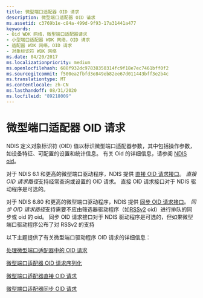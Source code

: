 ```yaml
---
title: 微型端口适配器 OID 请求
description: 微型端口适配器 OID 请求
ms.assetid: c3769b1e-c84a-499d-9f93-17a31441a477
keywords:
- Oid WDK 网络，微型端口适配器请求
- 小型端口适配器 WDK 网络，OID 请求
- 适配器 WDK 网络，OID 请求
- 对象标识符 WDK 网络
ms.date: 04/20/2017
ms.localizationpriority: medium
ms.openlocfilehash: 688f932dc97838350314fc9f18e7ec7461bff0f2
ms.sourcegitcommit: f500ea2fbfd3e849eb82ee67d011443bff3e2b4c
ms.translationtype: MT
ms.contentlocale: zh-CN
ms.lasthandoff: 08/31/2020
ms.locfileid: "89218009"
---
```

# <a name="miniport-adapter-oid-requests"></a>微型端口适配器 OID 请求





NDIS 定义对象标识符 (OID) 值以标识微型端口适配器参数，其中包括操作参数，如设备特征、可配置的设置和统计信息。 有关 Oid 的详细信息，请参阅 [NDIS oid](/windows-hardware/drivers/ddi/_netvista/)。

对于 NDIS 6.1 和更高的微型端口驱动程序，NDIS 提供 [直接 OID 请求接口](direct-oid-request-interface-in-ndis-6-1.md)。 *直接 OID 请求路径*支持经常查询或设置的 OID 请求。 直接 OID 请求接口对于 NDIS 驱动程序是可选的。

对于 NDIS 6.80 和更高的微型端口驱动程序，NDIS 提供 [同步 OID 请求接口](synchronous-oid-request-interface-in-ndis-6-80.md)。 *同步 OID 请求路径*支持需要不应由筛选器驱动程序（如[RSSv2](receive-side-scaling-version-2-rssv2-in-ndis-6-80.md) oid）进行排队的同步或 oid 的 oid。 同步 OID 请求接口对于 NDIS 驱动程序是可选的，但如果微型端口驱动程序公布了对 RSSv2 的支持

以下主题提供了有关微型端口驱动程序 OID 请求的详细信息：

[处理微型端口适配器中的 OID 请求](handling-oid-requests-in-a-miniport-adapter.md)

[微型端口适配器 OID 请求序列化](miniport-adapter-oid-request-serialization.md)

[微型端口适配器直接 OID 请求](miniport-adapter-direct-oid-requests.md)

[微型端口适配器同步 OID 请求](miniport-adapter-synchronous-oid-requests.md)
